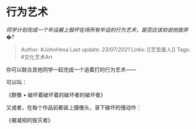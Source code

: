 # 行为艺术
*同学计划完成一个毕设展上毁坏在场所有毕设的行为艺术，是否应该劝说他放弃�?*

> Author: #JohnHexa
Last update: *23/07/2021* 
Links: [[艺哲废人]]
Tags: #文化艺术Art


 
你可以联合其他同学一起完成一个追着打的行为艺术——

可以叫：

《群像 • 破坏着破坏着的破坏者的破坏者》

  


又或者，在每个作品前都装上摄像头，录下破坏的慢动作：

《被凝视的毁灭者》



